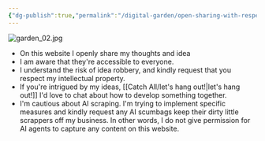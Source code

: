 ```yaml
---
{"dg-publish":true,"permalink":"/digital-garden/open-sharing-with-respect/","updated":"2023-12-06T12:30:14.000-07:00"}
---
```


![garden_02.jpg](/img/user/Attachements/garden_02.jpg)
- On this website I openly share my thoughts and idea
- I am aware that they're accessible to everyone. 
- I understand the risk of idea robbery, and kindly request that you respect my intellectual property.
- If you're intrigued by my ideas, [[Catch All/let's hang out!\|let's hang out!]] I'd love to chat about how to develop something together. 
- I'm cautious about AI scraping. I'm trying to implement specific measures and kindly request any AI scumbags keep their dirty little scrappers off my business. In other words, I do not give permission for AI agents to capture any content on this website.
